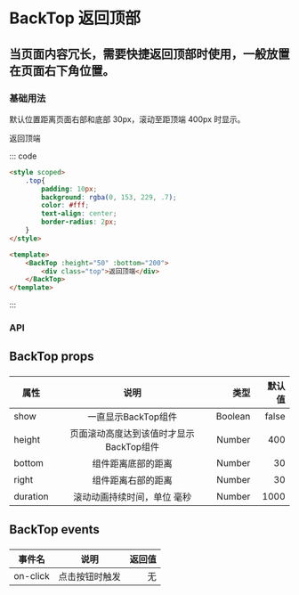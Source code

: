 # BackTop 返回顶部
当页面内容冗长，需要快捷返回顶部时使用，一般放置在页面右下角位置。
-----
### 基础用法
默认位置距离页面右部和底部 30px，滚动至距顶端 400px 时显示。

<backtop :height='200' :right='20' :bottom='20' :duration='200' :show='true'>
	        <div>返回顶端</div>
</backtop>

::: code
```html
<style scoped>
    .top{
        padding: 10px;
        background: rgba(0, 153, 229, .7);
        color: #fff;
        text-align: center;
        border-radius: 2px;
    }
</style>

<template>
    <BackTop :height="50" :bottom="200">
        <div class="top">返回顶端</div>
    </BackTop>
</template>
```
:::
###
### API
## BackTop props
###
属性|说明|类型|默认值
---|:--:|---:|---:
show|一直显示BackTop组件|Boolean|false
height|页面滚动高度达到该值时才显示BackTop组件|Number|400
bottom|组件距离底部的距离|Number|30
right|组件距离右部的距离|Number|30
duration|滚动动画持续时间，单位 毫秒|Number|1000
## BackTop events
###
事件名|说明|返回值
---|:--:|---:
on-click|点击按钮时触发|无


